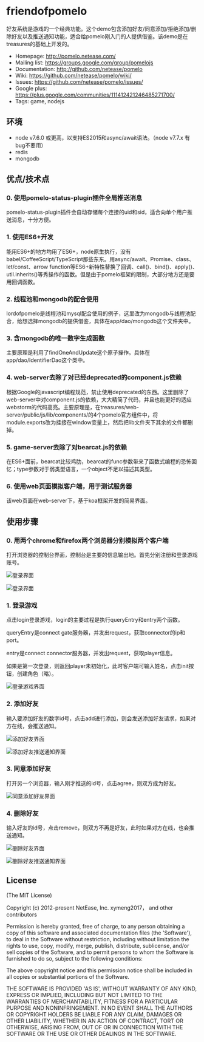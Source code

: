 # friendofpomelo


好友系统是游戏的一个经典功能。这个demo包含添加好友/同意添加/拒绝添加/删除好友以及推送通知功能，适合给pomelo刚入门的人提供借鉴。该demo是在treasures的基础上开发的。


 * Homepage: <http://pomelo.netease.com/>
 * Mailing list: <https://groups.google.com/group/pomelojs>
 * Documentation: <http://github.com/netease/pomelo>
 * Wiki: <https://github.com/netease/pomelo/wiki/>
 * Issues: <https://github.com/netease/pomelo/issues/>
 * Google plus: <https://plus.google.com/communities/111412421246485271700/>
 * Tags: game, nodejs 

## 环境

- node v7.6.0 或更高，以支持ES2015和async/await语法。（node v7.7.x 有bug不要用）
- redis
- mongodb


## 优点/技术点

### 0. 使用pomelo-status-plugin插件全局推送消息

pomelo-status-plugin插件会自动存储每个连接的uid和sid，适合向单个用户推送消息，十分方便。

### 1. 使用ES6+开发

能用ES6+的地方均用了ES6+，node原生执行，没有babel/CoffeeScript/TypeScript那些东东。用async/await、Promise、class、let/const、arrow function等ES6+新特性替换了回调、call()、bind()、apply()、util.inherits()等秀操作的函数。但是由于pomelo框架的限制，大部分地方还是要用回调函数。

### 2. 线程池和mongodb的配合使用

lordofpomelo是线程池和mysql配合使用的例子，这里改为mongodb与线程池配合，给想选择mongodb的提供借鉴，具体在app/dao/mongodb这个文件夹中。

### 3. 含mongodb的唯一数字生成函数

主要原理是利用了findOneAndUpdate这个原子操作。具体在app/dao/IdentifierDao这个类中。

### 4. web-server去除了对已经deprecated的component.js依赖

根据Google的javascript编程规范，禁止使用deprecated的东西。这里删除了web-server中对component.js的依赖，大大精简了代码，并且也能更好的适应webstorm的代码高亮。主要原理是，在treasures/web-server/public/js/lib/components/的4个pomelo官方组件中，将
module.exports改为挂接在window变量上，然后把lib文件夹下其余的文件都删掉。

### 5. game-server去除了对bearcat.js的依赖

在ES6+面前，bearcat比较鸡肋，bearcat的func参数带来了函数式编程的恐怖回忆；type参数对于弱类型语言，一个object不足以描述其类型。

### 6. 使用web页面模拟客户端，用于测试服务器

该web页面在web-server下，基于koa框架开发的简易界面。

## 使用步骤

### 0. 用两个chrome和firefox两个浏览器分别模拟两个客户端

打开浏览器的控制台界面，控制台是主要的信息输出地。首先分别注册和登录游戏账号。

![登录界面](https://github.com/xymeng2017/friendofpomelo/blob/master/readme-resource/login.PNG)

![登录界面](https://github.com/xymeng2017/friendofpomelo/blob/master/readme-resource/afterlogin.PNG)

### 1. 登录游戏

点击login登录游戏，login的主要过程是执行queryEntry和entry两个函数。

queryEntry是connect gate服务器，并发出request，获取connector的ip和port。

entry是connect connector服务器，并发出request，获取player信息。

如果是第一次登录，则返回player未初始化，此时客户端可输入姓名，点击init按钮，创建角色（略）。

![登录游戏界面](https://github.com/xymeng2017/friendofpomelo/blob/master/readme-resource/afterlogingame.PNG)

### 2. 添加好友

输入要添加好友的数字id号，点击add进行添加，则会发送添加好友请求，如果对方在线，会推送通知。

![添加好友界面](https://github.com/xymeng2017/friendofpomelo/blob/master/readme-resource/add.PNG)

![添加好友推送通知界面](https://github.com/xymeng2017/friendofpomelo/blob/master/readme-resource/push.PNG)

### 3. 同意添加好友

打开另一个浏览器，输入刚才推送的id号，点击agree，则双方成为好友。

![同意添加好友界面](https://github.com/xymeng2017/friendofpomelo/blob/master/readme-resource/agree.PNG)

### 4. 删除好友

输入好友的id号，点击remove，则双方不再是好友，此时如果对方在线，也会推送通知。

![删除好友界面](https://github.com/xymeng2017/friendofpomelo/blob/master/readme-resource/remove.PNG)

![删除好友推送通知界面](https://github.com/xymeng2017/friendofpomelo/blob/master/readme-resource/push2.PNG)


## License

(The MIT License)

Copyright (c) 2012-present NetEase, Inc. xymeng2017， and other contributors

Permission is hereby granted, free of charge, to any person obtaining a copy of this software and associated documentation files (the 'Software'), to deal in the Software without restriction, including without limitation the rights to use, copy, modify, merge, publish, distribute, sublicense, and/or sell copies of the Software, and to permit persons to whom the Software is furnished to do so, subject to the following conditions:

The above copyright notice and this permission notice shall be included in all copies or substantial portions of the Software.

THE SOFTWARE IS PROVIDED 'AS IS', WITHOUT WARRANTY OF ANY KIND, EXPRESS OR IMPLIED, INCLUDING BUT NOT LIMITED TO THE WARRANTIES OF MERCHANTABILITY, FITNESS FOR A PARTICULAR PURPOSE AND NONINFRINGEMENT. IN NO EVENT SHALL THE AUTHORS OR COPYRIGHT HOLDERS BE LIABLE FOR ANY CLAIM, DAMAGES OR OTHER LIABILITY, WHETHER IN AN ACTION OF CONTRACT, TORT OR OTHERWISE, ARISING FROM, OUT OF OR IN CONNECTION WITH THE SOFTWARE OR THE USE OR OTHER DEALINGS IN THE SOFTWARE.